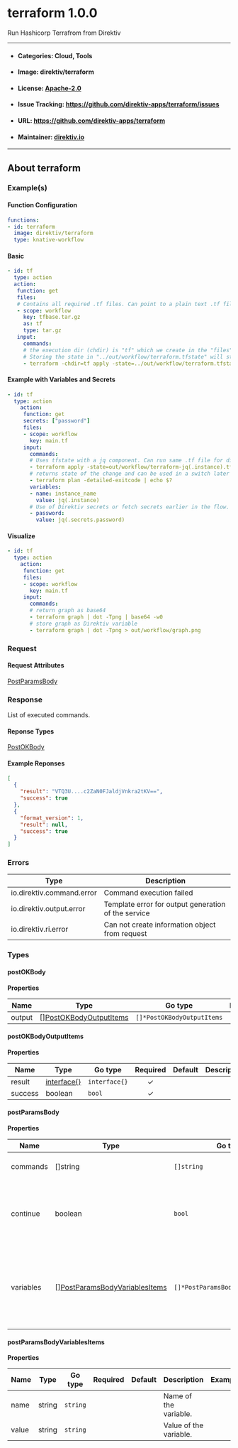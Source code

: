 
# terraform 1.0.0

Run Hashicorp Terrafrom from Direktiv

---
- #### Categories: Cloud, Tools
- #### Image: direktiv/terraform 
- #### License: [Apache-2.0](https://www.apache.org/licenses/LICENSE-2.0)
- #### Issue Tracking: https://github.com/direktiv-apps/terraform/issues
- #### URL: https://github.com/direktiv-apps/terraform
- #### Maintainer: [direktiv.io](https://www.direktiv.io) 
---

## About terraform

<no value>

### Example(s)
  #### Function Configuration
  ```yaml
  functions:
  - id: terraform
    image: direktiv/terraform
    type: knative-workflow
  ```
   #### Basic
   ```yaml
   - id: tf
     type: action
     action:
      function: get
      files:
      # Contains all required .tf files. Can point to a plain text .tf file as well.
      - scope: workflow
        key: tfbase.tar.gz
        as: tf
        type: tar.gz
      input: 
        commands:
        # the execution dir (chdir) is "tf" which we create in the "files" section
        # Storing the state in "../out/workflow/terraform.tfstate" will store the state in workflow scope. 
        - terraform -chdir=tf apply -state=../out/workflow/terraform.tfstate -no-color -auto-approve
   ```
   #### Example with Variables and Secrets
   ```yaml
   - id: tf
     type: action
       action:
        function: get
        secrets: ["password"]
        files:
        - scope: workflow
          key: main.tf
        input: 
          commands:
          # Uses tfstate with a jq component. Can run same .tf file for different instances. 
          - terraform apply -state=out/workflow/terraform-jq(.instance).tfstate -no-color -auto-approve
          # returns state of the change and can be used in a switch later
          - terraform plan -detailed-exitcode | echo $?
          variables:
          - name: instance_name
            value: jq(.instance)
          # Use of Direktiv secrets or fetch secrets earlier in the flow.
          - password:
            value: jq(.secrets.password)
   ```
   #### Visualize
   ```yaml
   - id: tf
     type: action
       action:
        function: get
        files:
        - scope: workflow
          key: main.tf
        input: 
          commands:
          # return graph as base64
          - terraform graph | dot -Tpng | base64 -w0
          # store graph as Direktiv variable
          - terraform graph | dot -Tpng > out/workflow/graph.png
   ```

### Request



#### Request Attributes
[PostParamsBody](#post-params-body)

### Response
  List of executed commands.
#### Reponse Types
    
  

[PostOKBody](#post-o-k-body)
#### Example Reponses
    
```json
[
  {
    "result": "VTQ3U....c2ZaN0FJaldjVnkra2tKV==",
    "success": true
  },
  {
    "format_version": 1,
    "result": null,
    "success": true
  }
]
```

### Errors
| Type | Description
|------|---------|
| io.direktiv.command.error | Command execution failed |
| io.direktiv.output.error | Template error for output generation of the service |
| io.direktiv.ri.error | Can not create information object from request |


### Types
#### <span id="post-o-k-body"></span> postOKBody

  



**Properties**

| Name | Type | Go type | Required | Default | Description | Example |
|------|------|---------|:--------:| ------- |-------------|---------|
| output | [][PostOKBodyOutputItems](#post-o-k-body-output-items)| `[]*PostOKBodyOutputItems` |  | |  |  |


#### <span id="post-o-k-body-output-items"></span> postOKBodyOutputItems

  



**Properties**

| Name | Type | Go type | Required | Default | Description | Example |
|------|------|---------|:--------:| ------- |-------------|---------|
| result | [interface{}](#interface)| `interface{}` | ✓ | |  |  |
| success | boolean| `bool` | ✓ | |  |  |


#### <span id="post-params-body"></span> postParamsBody

  



**Properties**

| Name | Type | Go type | Required | Default | Description | Example |
|------|------|---------|:--------:| ------- |-------------|---------|
| commands | []string| `[]string` |  | | Commands to execute in order. | `["terraform -chdir=out/workflow/tfbase.tar.gz plan"]` |
| continue | boolean| `bool` |  | | If set to true all commands are getting executed and errors ignored. | `true` |
| variables | [][PostParamsBodyVariablesItems](#post-params-body-variables-items)| `[]*PostParamsBodyVariablesItems` |  | | Variables set for all commands. This translatyes into TF_VAR_* environment variables. | `[{"name":"instance_name","value":"myinstance"}]` |


#### <span id="post-params-body-variables-items"></span> postParamsBodyVariablesItems

  



**Properties**

| Name | Type | Go type | Required | Default | Description | Example |
|------|------|---------|:--------:| ------- |-------------|---------|
| name | string| `string` |  | | Name of the variable. |  |
| value | string| `string` |  | | Value of the variable. |  |

 
